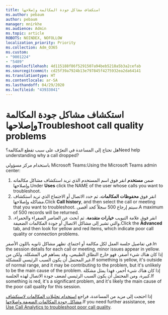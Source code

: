```yaml
---
title: استكشاف مشاكل جودة المكالمة وإصلاحها
ms.author: pebaum
author: pebaum
manager: mnirkhe
ms.audience: Admin
ms.topic: article
ROBOTS: NOINDEX, NOFOLLOW
localization_priority: Priority
ms.collection: Adm_O365
ms.custom:
- "9001224"
- "5489"
ms.openlocfilehash: 4d115188f86f5291507a94beb5218a5b3a2cefab
ms.sourcegitcommit: cd25f39a7924b13e797845f4275932ea2da64141
ms.translationtype: HT
ms.contentlocale: ar-SA
ms.lasthandoff: 04/29/2020
ms.locfileid: "43933041"
---
```

# <a name="troubleshoot-call-quality-problems"></a><span data-ttu-id="3e735-102">استكشاف مشاكل جودة المكالمة وإصلاحها</span><span class="sxs-lookup"><span data-stu-id="3e735-102">Troubleshoot call quality problems</span></span>

<span data-ttu-id="3e735-103">هل تحتاج إلى المساعدة في التعرّف على سبب تقطع المكالمة؟</span><span class="sxs-lookup"><span data-stu-id="3e735-103">Need help understanding why a call dropped?</span></span>

<span data-ttu-id="3e735-104">باستخدام مركز مسؤولي Microsoft Teams:</span><span class="sxs-lookup"><span data-stu-id="3e735-104">Using the Microsoft Teams admin center:</span></span>

1. <span data-ttu-id="3e735-105">ضمن **مستخدم** انقر فوق اسم المستخدم الذي تريد استكشاف مشاكل مكالماته وإصلاحها.</span><span class="sxs-lookup"><span data-stu-id="3e735-105">Under **Uses** click the NAME of the user whose calls you want to troubleshoot.</span></span>
2. <span data-ttu-id="3e735-106">انقر فوق **محفوظات المكالمات**، ثم حدد الاتصال أو الاجتماع الذي تريد استكشاف مشاكله وإصلاحها.</span><span class="sxs-lookup"><span data-stu-id="3e735-106">Click **Call history**, and then select the call or meeting that you want to troubleshoot.</span></span> <span data-ttu-id="3e735-107">سيتم إرجاع 500 سجلاً كحد أقصى.</span><span class="sxs-lookup"><span data-stu-id="3e735-107">A maximum of 500 records will be returned.</span></span>
3. <span data-ttu-id="3e735-108">انقر فوق علامة التبويب **خيارات متقدمة**، ثم ابحث عن العناصر الصفراء والحمراء، والتي تشير إلى مشاكل الاتصال أو جودة المكالمات الضعيفة.</span><span class="sxs-lookup"><span data-stu-id="3e735-108">Click the **Advanced** tab, and then look for yellow and red items, which indicate poor call quality or connection problems.</span></span>

<span data-ttu-id="3e735-109">في تفاصيل جلسة العمل لكل مكالمة أو اجتماع، تظهر مشاكل ثانويه باللون الأصفر.</span><span class="sxs-lookup"><span data-stu-id="3e735-109">In the session details for each call or meeting, minor issues appear in yellow.</span></span> <span data-ttu-id="3e735-110">إذا كان هناك شيء أصفر، فهو خارج النطاق الطبيعي، وقد يساهم في المشكلة، ولكن من غير المحتمل أن يكون السبب الرئيسي للمشكلة.</span><span class="sxs-lookup"><span data-stu-id="3e735-110">If something is yellow, it's outside of normal range, and it may be contributing to the problem, but it's unlikely to be the main cause of the problem.</span></span> <span data-ttu-id="3e735-111">إذا كان هناك شيء أحمر، فهذا يمثل مشكلة كبيرة، ومن المحتمل أن يكون السبب الرئيسي لضعف جودة الاتصال لهذه الجلسة.</span><span class="sxs-lookup"><span data-stu-id="3e735-111">If something is red, it's a significant problem, and it's likely the main cause of the poor call quality for this session.</span></span>

<span data-ttu-id="3e735-112">إذا احتجت إلى مزيد من المساعدة، فراجع [استخدام تحليلات المكالمات لاستكشاف مشاكل جودة المكالمات الضعيفة وإصلاحها](https://docs.microsoft.com/microsoftteams/use-call-analytics-to-troubleshoot-poor-call-quality#troubleshoot-call-quality-problems-using-call-analytics).</span><span class="sxs-lookup"><span data-stu-id="3e735-112">If you need further assistance, see [Use Call Analytics to troubleshoot poor call quality](https://docs.microsoft.com/microsoftteams/use-call-analytics-to-troubleshoot-poor-call-quality#troubleshoot-call-quality-problems-using-call-analytics).</span></span>

